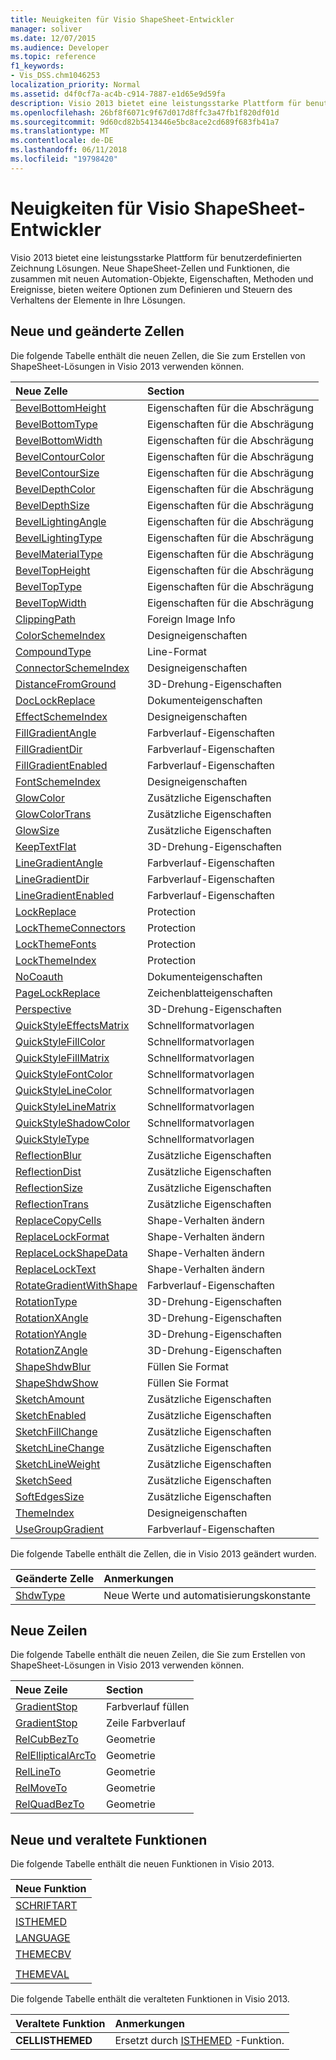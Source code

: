 ```yaml
---
title: Neuigkeiten für Visio ShapeSheet-Entwickler
manager: soliver
ms.date: 12/07/2015
ms.audience: Developer
ms.topic: reference
f1_keywords:
- Vis_DSS.chm1046253
localization_priority: Normal
ms.assetid: d4f0cf7a-ac4b-c914-7887-e1d65e9d59fa
description: Visio 2013 bietet eine leistungsstarke Plattform für benutzerdefinierten Zeichnung Lösungen. Neue ShapeSheet-Zellen und Funktionen, die zusammen mit neuen Automation-Objekte, Eigenschaften, Methoden und Ereignisse, bieten weitere Optionen zum Definieren und Steuern des Verhaltens der Elemente in Ihre Lösungen.
ms.openlocfilehash: 26bf8f6071c9f67d017d8ffc3a47fb1f820df01d
ms.sourcegitcommit: 9d60cd82b5413446e5bc8ace2cd689f683fb41a7
ms.translationtype: MT
ms.contentlocale: de-DE
ms.lasthandoff: 06/11/2018
ms.locfileid: "19798420"
---
```

# <a name="whats-new-for-visio-shapesheet-developers"></a>Neuigkeiten für Visio ShapeSheet-Entwickler

Visio 2013 bietet eine leistungsstarke Plattform für benutzerdefinierten Zeichnung Lösungen. Neue ShapeSheet-Zellen und Funktionen, die zusammen mit neuen Automation-Objekte, Eigenschaften, Methoden und Ereignisse, bieten weitere Optionen zum Definieren und Steuern des Verhaltens der Elemente in Ihre Lösungen.
  
## <a name="new-and-changed-cells"></a>Neue und geänderte Zellen
<a name="vis15_WhatsNew_Cells"> </a>

Die folgende Tabelle enthält die neuen Zellen, die Sie zum Erstellen von ShapeSheet-Lösungen in Visio 2013 verwenden können.
  
|**Neue Zelle**|**Section**|
|:-----|:-----|
|[BevelBottomHeight](bevelbottomheight-cell-bevel-properties-section.md) <br/> |Eigenschaften für die Abschrägung  <br/> |
|[BevelBottomType](bevelbottomtype-cell-bevel-properties-section.md) <br/> |Eigenschaften für die Abschrägung  <br/> |
|[BevelBottomWidth](bevelbottomwidth-cell-bevel-properties-section.md) <br/> |Eigenschaften für die Abschrägung  <br/> |
|[BevelContourColor](bevelcontourcolor-cell-bevel-properties-section.md) <br/> |Eigenschaften für die Abschrägung  <br/> |
|[BevelContourSize](bevelcontoursize-cell-bevel-properties-section.md) <br/> |Eigenschaften für die Abschrägung  <br/> |
|[BevelDepthColor](beveldepthcolor-cell-bevel-properties-section.md) <br/> |Eigenschaften für die Abschrägung  <br/> |
|[BevelDepthSize](beveldepthsize-cell-bevel-properties-section.md) <br/> |Eigenschaften für die Abschrägung  <br/> |
|[BevelLightingAngle](bevellightingangle-cell-bevel-properties-section.md) <br/> |Eigenschaften für die Abschrägung  <br/> |
|[BevelLightingType](bevellightingtype-cell-bevel-properties-section.md) <br/> |Eigenschaften für die Abschrägung  <br/> |
|[BevelMaterialType](bevelmaterialtype-cell-bevel-properties-section.md) <br/> |Eigenschaften für die Abschrägung  <br/> |
|[BevelTopHeight](beveltopheight-cell-bevel-properties-section.md) <br/> |Eigenschaften für die Abschrägung  <br/> |
|[BevelTopType](beveltoptype-cell-bevel-properties-section.md) <br/> |Eigenschaften für die Abschrägung  <br/> |
|[BevelTopWidth](beveltopwidth-cell-bevel-properties-section.md) <br/> |Eigenschaften für die Abschrägung  <br/> |
|[ClippingPath](clippingpath-cell-foreign-image-info-section.md) <br/> |Foreign Image Info  <br/> |
|[ColorSchemeIndex](colorschemeindex-cell-theme-properties-section.md) <br/> |Designeigenschaften  <br/> |
|[CompoundType](compoundtype-cell-line-format-section.md) <br/> |Line-Format  <br/> |
|[ConnectorSchemeIndex](connectorschemeindex-cell-theme-properties-section.md) <br/> |Designeigenschaften  <br/> |
|[DistanceFromGround](distancefromground-cell-3-d-rotation-properties.md) <br/> |3D-Drehung-Eigenschaften  <br/> |
|[DocLockReplace](doclockreplace-cell-document-properties-section.md) <br/> |Dokumenteigenschaften  <br/> |
|[EffectSchemeIndex](effectschemeindex-cell-theme-properties-section.md) <br/> |Designeigenschaften  <br/> |
|[FillGradientAngle](fillgradientangle-cell-gradient-properties-section.md) <br/> |Farbverlauf-Eigenschaften  <br/> |
|[FillGradientDir](fillgradientdir-cell-gradient-properties-section.md) <br/> |Farbverlauf-Eigenschaften  <br/> |
|[FillGradientEnabled](fillgradientenabled-cell-gradient-properties-section.md) <br/> |Farbverlauf-Eigenschaften  <br/> |
|[FontSchemeIndex](fontschemeindex-cell-theme-properties-section.md) <br/> |Designeigenschaften  <br/> |
|[GlowColor](glowcolor-cell-additional-effect-properties-section.md) <br/> |Zusätzliche Eigenschaften  <br/> |
|[GlowColorTrans](glowcolortrans-cell-additional-effect-properties-section.md) <br/> |Zusätzliche Eigenschaften  <br/> |
|[GlowSize](glowsize-cell-additional-effect-properties-section.md) <br/> |Zusätzliche Eigenschaften  <br/> |
|[KeepTextFlat](keeptextflat-cell-3-d-rotation-properties-section.md) <br/> |3D-Drehung-Eigenschaften  <br/> |
|[LineGradientAngle](linegradientangle-cell-gradient-properties-section.md) <br/> |Farbverlauf-Eigenschaften  <br/> |
|[LineGradientDir](linegradientdir-cell-gradient-properties-section.md) <br/> |Farbverlauf-Eigenschaften  <br/> |
|[LineGradientEnabled](linegradientenabled-cell-gradient-properties-section.md) <br/> |Farbverlauf-Eigenschaften  <br/> |
|[LockReplace](lockreplace-cell-protection-section.md) <br/> |Protection  <br/> |
|[LockThemeConnectors](lockthemeconnectors-cell-protection-section.md) <br/> |Protection  <br/> |
|[LockThemeFonts](lockthemefonts-cell-protection-section.md) <br/> |Protection  <br/> |
|[LockThemeIndex](lockthemeindex-cell-protection-section.md) <br/> |Protection  <br/> |
|[NoCoauth](nocoauth-cell-document-properties-section.md) <br/> |Dokumenteigenschaften  <br/> |
|[PageLockReplace](pagelockreplace-cell-page-properties-section.md) <br/> |Zeichenblatteigenschaften  <br/> |
|[Perspective](perspective-cell-3-d-rotation-properties-section.md) <br/> |3D-Drehung-Eigenschaften  <br/> |
|[QuickStyleEffectsMatrix](quickstyleeffectsmatrix-cell-quick-style-section.md) <br/> |Schnellformatvorlagen  <br/> |
|[QuickStyleFillColor](quickstylefillcolor-cell-quick-style-section.md) <br/> |Schnellformatvorlagen  <br/> |
|[QuickStyleFillMatrix](quickstylefillmatrix-cell-quick-style-section.md) <br/> |Schnellformatvorlagen  <br/> |
|[QuickStyleFontColor](quickstylefontcolor-cell-quick-style-section.md) <br/> |Schnellformatvorlagen  <br/> |
|[QuickStyleLineColor](quickstylelinecolor-cell-quick-style-section.md) <br/> |Schnellformatvorlagen  <br/> |
|[QuickStyleLineMatrix](quickstylelinematrix-cell-quick-style-section.md) <br/> |Schnellformatvorlagen  <br/> |
|[QuickStyleShadowColor](quickstyleshadowcolor-cell-quick-style-section.md) <br/> |Schnellformatvorlagen  <br/> |
|[QuickStyleType](quickstyletype-cell-quick-style-section.md) <br/> |Schnellformatvorlagen  <br/> |
|[ReflectionBlur](reflectionblur-cell-additional-effect-properties-section.md) <br/> |Zusätzliche Eigenschaften  <br/> |
|[ReflectionDist](reflectiondist-cell-additional-effect-properties-section.md) <br/> |Zusätzliche Eigenschaften  <br/> |
|[ReflectionSize](reflectionsize-cell-additional-effect-properties-section.md) <br/> |Zusätzliche Eigenschaften  <br/> |
|[ReflectionTrans](reflectiontrans-cell-additional-effect-properties-section.md) <br/> |Zusätzliche Eigenschaften  <br/> |
|[ReplaceCopyCells](replacecopycells-cell-change-shape-behavior-section.md) <br/> |Shape-Verhalten ändern  <br/> |
|[ReplaceLockFormat](replacelockformat-cell-change-shape-behavior-section.md) <br/> |Shape-Verhalten ändern  <br/> |
|[ReplaceLockShapeData](replacelockshapedata-cell-change-shape-behavior-section.md) <br/> |Shape-Verhalten ändern  <br/> |
|[ReplaceLockText](replacelocktext-cell-change-shape-behavior-section.md) <br/> |Shape-Verhalten ändern  <br/> |
|[RotateGradientWithShape](rotategradientwithshape-cell-gradient-properties-section.md) <br/> |Farbverlauf-Eigenschaften  <br/> |
|[RotationType](rotationtype-cell-3-d-rotation-properties-section.md) <br/> |3D-Drehung-Eigenschaften  <br/> |
|[RotationXAngle](rotationxangle-cell-3-d-rotation-properties-section.md) <br/> |3D-Drehung-Eigenschaften  <br/> |
|[RotationYAngle](rotationyangle-cell-3-d-rotation-properties-section.md) <br/> |3D-Drehung-Eigenschaften  <br/> |
|[RotationZAngle](rotationzangle-cell-3-d-rotation-properties-section.md) <br/> |3D-Drehung-Eigenschaften  <br/> |
|[ShapeShdwBlur](shapeshdwblur-cell-fill-format-section.md) <br/> |Füllen Sie Format  <br/> |
|[ShapeShdwShow](shapeshdwshow-cell-fill-format-section.md) <br/> |Füllen Sie Format  <br/> |
|[SketchAmount](sketchamount-cell-additional-effect-properties-section.md) <br/> |Zusätzliche Eigenschaften  <br/> |
|[SketchEnabled](sketchenabled-cell-additional-effect-properties-section.md) <br/> |Zusätzliche Eigenschaften  <br/> |
|[SketchFillChange](sketchfillchange-cell-additional-effect-properties-section.md) <br/> |Zusätzliche Eigenschaften  <br/> |
|[SketchLineChange](sketchlinechange-cell-additional-effect-properties-section.md) <br/> |Zusätzliche Eigenschaften  <br/> |
|[SketchLineWeight](sketchlineweight-cell-additional-effect-properties-section.md) <br/> |Zusätzliche Eigenschaften  <br/> |
|[SketchSeed](sketchseed-cell-additional-effect-properties-section.md) <br/> |Zusätzliche Eigenschaften  <br/> |
|[SoftEdgesSize](softedgessize-cell-additional-effect-properties-section.md) <br/> |Zusätzliche Eigenschaften  <br/> |
|[ThemeIndex](themeindex-cell-theme-properties-section.md) <br/> |Designeigenschaften  <br/> |
|[UseGroupGradient](usegroupgradient-cell-gradient-properties-section.md) <br/> |Farbverlauf-Eigenschaften  <br/> |
   
Die folgende Tabelle enthält die Zellen, die in Visio 2013 geändert wurden.
  
|**Geänderte Zelle**|**Anmerkungen**|
|:-----|:-----|
|[ShdwType](shdwtype-cell-page-properties-section.md) <br/> |Neue Werte und automatisierungskonstante  <br/> |
   
## <a name="new-rows"></a>Neue Zeilen
<a name="vis15_WhatsNew_Rows"> </a>

Die folgende Tabelle enthält die neuen Zeilen, die Sie zum Erstellen von ShapeSheet-Lösungen in Visio 2013 verwenden können.
  
|**Neue Zeile**|**Section**|
|:-----|:-----|
|[GradientStop](gradient-stop-row-fill-gradient-section.md) <br/> |Farbverlauf füllen  <br/> |
|[GradientStop](gradient-stop-row-line-gradient-section.md) <br/> |Zeile Farbverlauf  <br/> |
|[RelCubBezTo](relcubbezto-row-geometry-section.md) <br/> |Geometrie  <br/> |
|[RelEllipticalArcTo](relellipticalarcto-row-geometry-section.md) <br/> |Geometrie  <br/> |
|[RelLineTo](rellineto-row-geometry-section.md) <br/> |Geometrie  <br/> |
|[RelMoveTo](relmoveto-row-geometry-section.md) <br/> |Geometrie  <br/> |
|[RelQuadBezTo](relquadbezto-row-geometry-section.md) <br/> |Geometrie  <br/> |
   
## <a name="new-and-deprecated-functions"></a>Neue und veraltete Funktionen
<a name="vis15_WhatsNew_Functions"> </a>

Die folgende Tabelle enthält die neuen Funktionen in Visio 2013.
  
|**Neue Funktion**|
|:-----|
|[SCHRIFTART](font-function.md) <br/> |
|[ISTHEMED](isthemed-function.md) <br/> |
|[LANGUAGE](language-function.md) <br/> |
|[THEMECBV](themecbv-function.md) <br/> |
||
|[THEMEVAL](themeval-function.md) <br/> |
   
Die folgende Tabelle enthält die veralteten Funktionen in Visio 2013.
  
|**Veraltete Funktion**|**Anmerkungen**|
|:-----|:-----|
|**CELLISTHEMED** <br/> |Ersetzt durch [ISTHEMED](isthemed-function.md) -Funktion.  <br/> |
   

